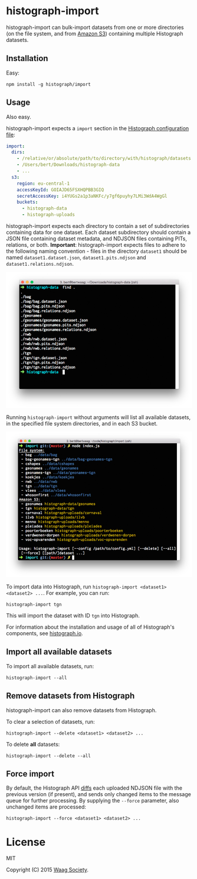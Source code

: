 # histograph-import

histograph-import can bulk-import datasets from one or more directories (on the file system, and from [Amazon S3](https://aws.amazon.com/s3/)) containing multiple Histograph datasets.

## Installation

Easy:

    npm install -g histograph/import

## Usage

Also easy.

histograph-import expects a `import` section in the [Histograph configuration file](https://github.com/histograph/config):

```yaml
import:
  dirs:
    - /relative/or/absolute/path/to/directory/with/histograph/datasets
    - /Users/bert/Downloads/histograph-data
    - ...
  s3:
    region: eu-central-1
    accessKeyId: GOIAJD65FSXHQPBB3GIQ
    secretAccessKey: i4YUGs2a1p3aNKFc/y7gf6puyhy7LMi3WdA4WgGl
    buckets:
      - histograph-data
      - histograph-uploads

```

histograph-import expects each directory to contain a set of subdirectories containing data for one dataset. Each dataset subdirectory should contain a JSON file containing dataset metadata, and NDJSON files containing PITs, relations, or both. __Important__: histograph-import expects files to adhere to the following naming convention - files in the directory `dataset1` should be named `dataset1.dataset.json`, `dataset1.pits.ndjson` and `dataset1.relations.ndjson`.

![](dirs.png)

Running `histograph-import` without arguments will list all available datasets, in the specified file system directories, and in each S3 bucket.

![](list.png)

To import data into Histograph, run `histograph-import <dataset1> <dataset2> ...`. For example, you can run:

    histograph-import tgn

This will import the dataset with ID `tgn` into Histograph.

For information about the installation and usage of all of Histograph's components, see [histograph.io](http://histograph.io).

## Import all available datasets

To import all available datasets, run:

    histograph-import --all

## Remove datasets from Histograph

histograph-import can also remove datasets from Histograph.

To clear a selection of datasets, run:

    histograph-import --delete <dataset1> <dataset2> ...

To delete __all__ datasets:

    histograph-import --delete --all

## Force import

By default, the Histograph API [diffs](https://en.wikipedia.org/wiki/Diff_utility) each uploaded NDJSON file with the previous version (if present), and sends only changed items to the message queue for further processing. By supplying the `--force` parameter, also unchanged items are processed:

    histograph-import --force <dataset1> <dataset2> ...

# License

MIT

Copyright (C) 2015 [Waag Society](http://waag.org).
